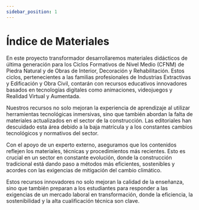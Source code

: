 ```yaml
---
sidebar_position: 1
---
```


# Índice de Materiales

En este proyecto transformador desarrollaremos materiales didácticos de última generación para los Ciclos Formativos de Nivel Medio (CFNM) de Piedra Natural y de Obras de Interior, Decoración y Rehabilitación. Estos ciclos, pertenecientes a las familias profesionales de Industrias Extractivas y Edificación y Obra Civil, contarán con recursos educativos innovadores basados en tecnologías digitales como animaciones, videojuegos y Realidad Virtual y Aumentada.
 
Nuestros recursos no solo mejoran la experiencia de aprendizaje al utilizar herramientas tecnológicas inmersivas, sino que también abordan la falta de materiales actualizados en el sector de la construcción. Las editoriales han descuidado esta área debido a la baja matrícula y a los constantes cambios  tecnológicos y normativos del sector.

Con el apoyo de un experto externo, aseguramos que los contenidos reflejen los materiales, técnicas y procedimientos más recientes. Esto es crucial en un sector en constante evolución, donde la construcción tradicional está dando paso a métodos más eficientes, sostenibles y acordes con las exigencias de mitigación del cambio climático.

Estos recursos innovadores no solo mejoran la calidad de la enseñanza, sino que también preparan a los estudiantes para responder a las exigencias de un mercado laboral en transformación, donde la eficiencia, la sostenibilidad y la alta cualificación técnica son clave.